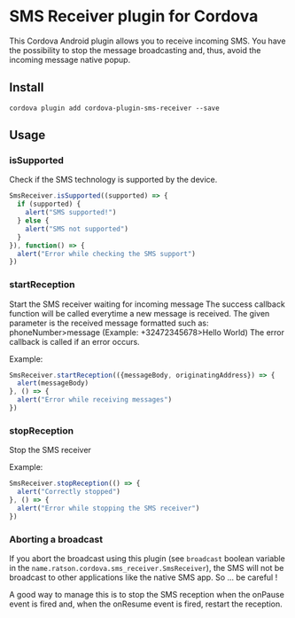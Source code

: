 SMS Receiver plugin for Cordova
===============================

This Cordova Android plugin allows you to receive incoming SMS. You have the possibility to stop the message broadcasting and, thus, avoid the incoming message native popup.

## Install

```
cordova plugin add cordova-plugin-sms-receiver --save
```

## Usage

### isSupported ###
Check if the SMS technology is supported by the device.

```js
SmsReceiver.isSupported((supported) => {
  if (supported) {
    alert("SMS supported!")
  } else {
    alert("SMS not supported")
  }
}), function() => {
  alert("Error while checking the SMS support")
})
```

### startReception ###
Start the SMS receiver waiting for incoming message
The success callback function will be called everytime a new message is received.
The given parameter is the received message formatted such as: phoneNumber>message (Example: +32472345678>Hello World)
The error callback is called if an error occurs.

Example:
```js
SmsReceiver.startReception(({messageBody, originatingAddress}) => {
  alert(messageBody)
}, () => {
  alert("Error while receiving messages")
})
```

### stopReception ###
Stop the SMS receiver

Example:
```js
SmsReceiver.stopReception(() => {
  alert("Correctly stopped")
}, () => {
  alert("Error while stopping the SMS receiver")
})
```

### Aborting a broadcast ###
If you abort the broadcast using this plugin (see ``broadcast`` boolean variable
in the ``name.ratson.cordova.sms_receiver.SmsReceiver``), the SMS will not be broadcast to other
applications like the native SMS app. So ... be careful !

A good way to manage this is to stop the SMS reception when the onPause event is fired and, when the onResume event is fired, restart the reception.
